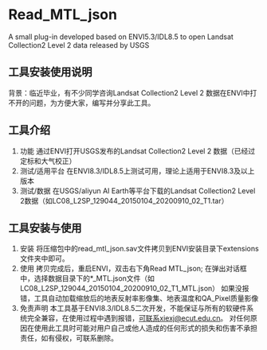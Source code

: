 # Read_MTL_json
A small plug-in developed based on ENVI5.3/IDL8.5 to open Landsat Collection2 Level 2 data released by USGS

## 工具安装使用说明
背景：临近毕业，有不少同学咨询Landsat Collection2 Level 2 数据在ENVI中打不开的问题，为方便大家，编写并分享此工具。

## 工具介绍	
1. 功能
	通过ENVI打开USGS发布的Landsat Collection2 Level 2 数据（已经过定标和大气校正）
2. 测试/适用平台
	在ENVI8.3/IDL8.5上测试可用，理论上适用于ENVI8.3及以上版本
3. 测试/数据
	在USGS/aliyun AI Earth等平台下载的Landsat Collection2 Level 2数据（如LC08_L2SP_129044_20150104_20200910_02_T1.tar）

## 工具安装与使用
1. 安装
	将压缩包中的read_mtl_json.sav文件拷贝到ENVI安装目录下extensions文件夹中即可。
2. 使用
	拷贝完成后，重启ENVI，双击右下角Read MTL_json;
	在弹出对话框中，选择数据目录下的*_MTL.json文件（如LC08_L2SP_129044_20150104_20200910_02_T1_MTL.json）
	如果没报错，工具自动加载缩放后的地表反射率影像集、地表温度和QA_Pixel质量影像
3. 免责声明
	本工具基于ENVI8.3/IDL8.5二次开发，不能保证与所有的软硬件系统完全兼容，在使用过程中遇到报错，可联系xiexj@ecut.edu.cn。
	对任何原因在使用此工具时可能对用户自己或他人造成的任何形式的损失和伤害不承担责任，如有侵权，可联系删除。
